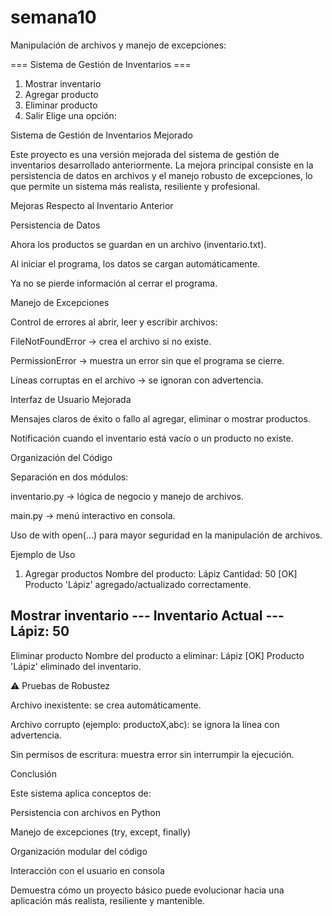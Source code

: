 # semana10
Manipulación de archivos y manejo de excepciones:

=== Sistema de Gestión de Inventarios ===
1. Mostrar inventario
2. Agregar producto
3. Eliminar producto
4. Salir
Elige una opción:

Sistema de Gestión de Inventarios Mejorado

Este proyecto es una versión mejorada del sistema de gestión de inventarios desarrollado anteriormente.
La mejora principal consiste en la persistencia de datos en archivos y el manejo robusto de excepciones, lo que permite un sistema más realista, resiliente y profesional.

Mejoras Respecto al Inventario Anterior

Persistencia de Datos

Ahora los productos se guardan en un archivo (inventario.txt).

Al iniciar el programa, los datos se cargan automáticamente.

Ya no se pierde información al cerrar el programa.

Manejo de Excepciones

Control de errores al abrir, leer y escribir archivos:

FileNotFoundError → crea el archivo si no existe.

PermissionError → muestra un error sin que el programa se cierre.

Líneas corruptas en el archivo → se ignoran con advertencia.

Interfaz de Usuario Mejorada

Mensajes claros de éxito o fallo al agregar, eliminar o mostrar productos.

Notificación cuando el inventario está vacío o un producto no existe.

Organización del Código

Separación en dos módulos:

inventario.py → lógica de negocio y manejo de archivos.

main.py → menú interactivo en consola.

Uso de with open(...) para mayor seguridad en la manipulación de archivos.

Ejemplo de Uso
1. Agregar productos
Nombre del producto: Lápiz
Cantidad: 50
[OK] Producto 'Lápiz' agregado/actualizado correctamente.

Mostrar inventario
--- Inventario Actual ---
Lápiz: 50
-------------------------

Eliminar producto
Nombre del producto a eliminar: Lápiz
[OK] Producto 'Lápiz' eliminado del inventario.

   ⚠️ Pruebas de Robustez

Archivo inexistente: se crea automáticamente.

Archivo corrupto (ejemplo: productoX,abc): se ignora la línea con advertencia.

Sin permisos de escritura: muestra error sin interrumpir la ejecución.

Conclusión

Este sistema aplica conceptos de:

Persistencia con archivos en Python

Manejo de excepciones (try, except, finally)

Organización modular del código

Interacción con el usuario en consola

Demuestra cómo un proyecto básico puede evolucionar hacia una aplicación más realista, resiliente y mantenible.
